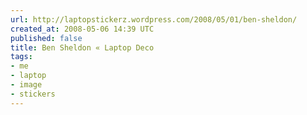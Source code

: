 ```yaml
---
url: http://laptopstickerz.wordpress.com/2008/05/01/ben-sheldon/
created_at: 2008-05-06 14:39 UTC
published: false
title: Ben Sheldon « Laptop Deco
tags:
- me
- laptop
- image
- stickers
---
```



